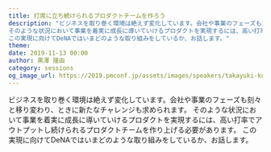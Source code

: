 ```yaml
---
title: 打席に立ち続けられるプロダクトチームを作ろう
description: "ビジネスを取り巻く環境は絶えず変化しています。会社や事業のフェーズも刻々と移り変わり、ときに新たなチャレンジも求められます。
そのような状況において事業を着実に成長に導いていけるプロダクトを実現するには、高い打率でアウトプットし続けられるプロダクトチームを作り上げる必要があります。
この実現に向けてDeNAではいまどのような取り組みをしているか、お話します。"
theme: 
date: 2019-11-13 00:00
author: 黒澤 隆由
category: sessions
og_image_url: https://2019.pmconf.jp/assets/images/speakers/takayuki-kurosawa.png
---
```


ビジネスを取り巻く環境は絶えず変化しています。会社や事業のフェーズも刻々と移り変わり、ときに新たなチャレンジも求められます。
そのような状況において事業を着実に成長に導いていけるプロダクトを実現するには、高い打率でアウトプットし続けられるプロダクトチームを作り上げる必要があります。
この実現に向けてDeNAではいまどのような取り組みをしているか、お話します。